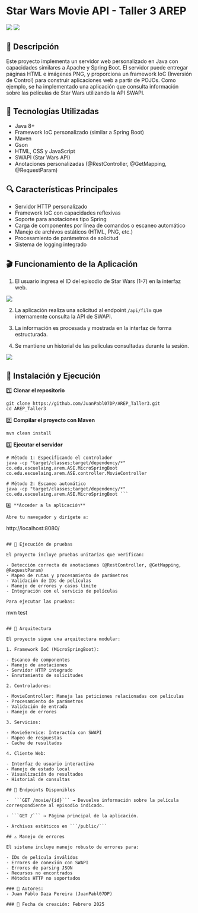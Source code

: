 # **Star Wars Movie API - Taller 3 AREP**
![](img/img.png)
![](img/img_1.png)
## 📌 Descripción

Este proyecto implementa un servidor web personalizado en Java con capacidades similares a Apache y Spring Boot. El servidor puede entregar páginas HTML e imágenes PNG, y proporciona un framework IoC (Inversión de Control) para construir aplicaciones web a partir de POJOs. Como ejemplo, se ha implementado una aplicación que consulta información sobre las películas de Star Wars utilizando la API SWAPI.

## 🚀 Tecnologías Utilizadas

- Java 8+
- Framework IoC personalizado (similar a Spring Boot)
- Maven
- Gson
- HTML, CSS y JavaScript
- SWAPI (Star Wars API)
- Anotaciones personalizadas (@RestController, @GetMapping, @RequestParam)

## 🔍 Características Principales

- Servidor HTTP personalizado
- Framework IoC con capacidades reflexivas
- Soporte para anotaciones tipo Spring
- Carga de componentes por línea de comandos o escaneo automático
- Manejo de archivos estáticos (HTML, PNG, etc.)
- Procesamiento de parámetros de solicitud
- Sistema de logging integrado

## 🎬 Funcionamiento de la Aplicación

1. El usuario ingresa el ID del episodio de Star Wars (1-7) en la interfaz web.

![](img/img_2.png)

2. La aplicación realiza una solicitud al endpoint `/api/film` que internamente consulta la API de SWAPI.

3. La información es procesada y mostrada en la interfaz de forma estructurada.

4. Se mantiene un historial de las películas consultadas durante la sesión.

![](img/img_3.png)

## 🔧 Instalación y Ejecución

1️⃣ **Clonar el repositorio**

```
git clone https://github.com/JuanPabl07DP/AREP_Taller3.git
cd AREP_Taller3
```

2️⃣ **Compilar el proyecto con Maven**

```
mvn clean install
```

3️⃣ **Ejecutar el servidor**

```
# Método 1: Especificando el controlador
java -cp "target/classes;target/dependency/*" co.edu.escuelaing.arem.ASE.MicroSpringBoot co.edu.escuelaing.arem.ASE.controller.MovieController

# Método 2: Escaneo automático
java -cp "target/classes;target/dependency/*" co.edu.escuelaing.arem.ASE.MicroSpringBoot ```

4️⃣ **Acceder a la aplicación**

Abre tu navegador y dirígete a:

```
http://localhost:8080/
```

## 🌟 Ejecución de pruebas

El proyecto incluye pruebas unitarias que verifican:

- Detección correcta de anotaciones (@RestController, @GetMapping, @RequestParam)
- Mapeo de rutas y procesamiento de parámetros
- Validación de IDs de películas
- Manejo de errores y casos límite
- Integración con el servicio de películas

Para ejecutar las pruebas:
```
mvn test
```

## 🔨 Arquitectura

El proyecto sigue una arquitectura modular:

1. Framework IoC (MicroSpringBoot):

- Escaneo de componentes
- Manejo de anotaciones
- Servidor HTTP integrado
- Enrutamiento de solicitudes

2. Controladores:

- MovieController: Maneja las peticiones relacionadas con películas
- Procesamiento de parámetros
- Validación de entrada
- Manejo de errores

3. Servicios:

- MovieService: Interactúa con SWAPI
- Mapeo de respuestas
- Cache de resultados

4. Cliente Web:

- Interfaz de usuario interactiva
- Manejo de estado local
- Visualización de resultados
- Historial de consultas

## 🔗 Endpoints Disponibles

-  ```GET /movie/{id}``` → Devuelve información sobre la película correspondiente al episodio indicado.

- ```GET /``` → Página principal de la aplicación.

- Archivos estáticos en ```/public/```

## ⚠️ Manejo de errores

El sistema incluye manejo robusto de errores para:

- IDs de película inválidos
- Errores de conexión con SWAPI
- Errores de parsing JSON
- Recursos no encontrados
- Métodos HTTP no soportados

### 📌 Autores:
- Juan Pablo Daza Pereira (JuanPabl07DP)

### 📅 Fecha de creación: Febrero 2025
